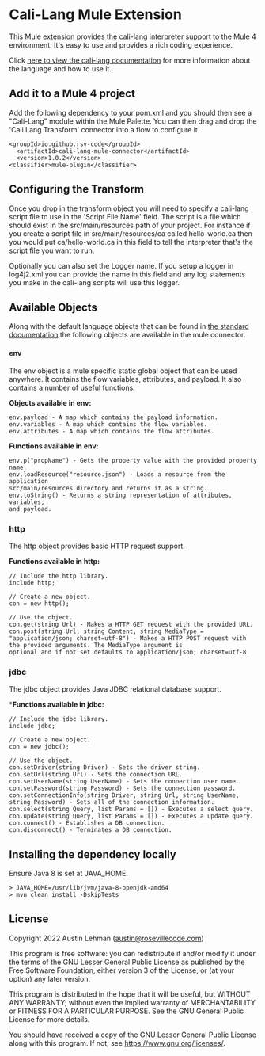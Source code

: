# Cali-Lang Mule Extension

This Mule extension provides the cali-lang interpreter support to the
Mule 4 environment. It's easy to use and provides a rich coding experience.

Click [here to view the cali-lang documentation](https://github.com/cali-lang/cali.lang.base/wiki)
for more information about the language and how to use it.

## Add it to a Mule 4 project

Add the following dependency to your pom.xml and you should then see
a "Cali-Lang" module within the Mule Palette. You can then drag and drop the
'Cali Lang Transform' connector into a flow to configure it.

```
<groupId>io.github.rsv-code</groupId>
  <artifactId>cali-lang-mule-connector</artifactId>
  <version>1.0.2</version>
<classifier>mule-plugin</classifier>
```

## Configuring the Transform

Once you drop in the transform object you will need to specify a cali-lang
script file to use in the 'Script File Name' field. The script is a file which
should exist in the src/main/resources path of your project. For instance if you
create a script file in src/main/resources/ca called hello-world.ca then you
would put ca/hello-world.ca in this field to tell the interpreter that's the
script file you want to run.

Optionally you can also set the Logger name. If you setup a logger in
log4j2.xml you can provide the name in this field and any log statements you
make in the cali-lang scripts will use this logger.

## Available Objects

Along with the default language objects that can be found in [the standard
documentation](https://github.com/cali-lang/cali.lang.base/wiki) the following
objects are available in the mule connector.

#### env

The env object is a mule specific static global object that can be used anywhere.
It contains the flow variables, attributes, and payload. It also contains a number
of useful functions.

**Objects available in env:**
```
env.payload - A map which contains the payload information.
env.variables - A map which contains the flow variables.
env.attributes - A map which contains the flow attributes.
```

**Functions available in env:**
```
env.p("propName") - Gets the property value with the provided property name.
env.loadResource("resource.json") - Loads a resource from the application
src/main/resources directory and returns it as a string.
env.toString() - Returns a string representation of attributes, variables,
and payload.
```

### http

The http object provides basic HTTP request support.

**Functions available in http:**
```
// Include the http library.
include http;

// Create a new object.
con = new http();

// Use the object.
con.get(string Url) - Makes a HTTP GET request with the provided URL.
con.post(string Url, string Content, string MediaType = "application/json; charset=utf-8") - Makes a HTTP POST request with the provided arguments. The MediaType argument is
optional and if not set defaults to application/json; charset=utf-8.
```

### jdbc

The jdbc object provides Java JDBC relational database support.

***Functions available in jdbc:**
```
// Include the jdbc library.
include jdbc;

// Create a new object.
con = new jdbc();

// Use the object.
con.setDriver(string Driver) - Sets the driver string.
con.setUrl(string Url) - Sets the connection URL.
con.setUserName(string UserName) - Sets the connection user name.
con.setPassword(string Password) - Sets the connection password.
con.setConnectionInfo(string Driver, string Url, string UserName, string Password) - Sets all of the connection information.
con.select(string Query, list Params = []) - Executes a select query.
con.update(string Query, list Params = []) - Executes a update query.
con.connect() - Establishes a DB connection.
con.disconnect() - Terminates a DB connection.
```

## Installing the dependency locally

Ensure Java 8 is set at JAVA_HOME.

```
> JAVA_HOME=/usr/lib/jvm/java-8-openjdk-amd64
> mvn clean install -DskipTests
```

## License

Copyright 2022 Austin Lehman (austin@rosevillecode.com)

This program is free software: you can redistribute it and/or modify
it under the terms of the GNU Lesser General Public License as published by
the Free Software Foundation, either version 3 of the License, or
(at your option) any later version.

This program is distributed in the hope that it will be useful,
but WITHOUT ANY WARRANTY; without even the implied warranty of
MERCHANTABILITY or FITNESS FOR A PARTICULAR PURPOSE.  See the
GNU General Public License for more details.

You should have received a copy of the GNU Lesser General Public License
along with this program.  If not, see <https://www.gnu.org/licenses/>.
